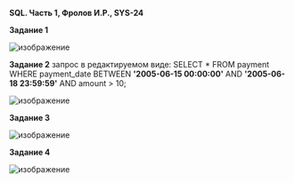 **SQL. Часть 1, Фролов И.Р., SYS-24**

**Задание 1**

![изображение](https://github.com/beast86m/db12_3/assets/47268167/7e14eb8f-0664-4661-835a-2f4078084d2e)


**Задание 2**
запрос в редактируемом виде:
SELECT * FROM payment WHERE payment_date BETWEEN **'2005-06-15 00:00:00'** AND **'2005-06-18 23:59:59'** AND amount > 10;

![изображение](https://github.com/beast86m/db12_3/assets/47268167/937e9134-d45b-4ba8-bcf3-b085dd18cf48)



**Задание 3**

![изображение](https://github.com/beast86m/db12_3/assets/47268167/3ba31154-717d-4142-b9b5-f09187c6e17a)


**Задание 4**


![изображение](https://github.com/beast86m/db12_3/assets/47268167/96e65479-27bf-4df7-9f60-f643a8beb2d3)
